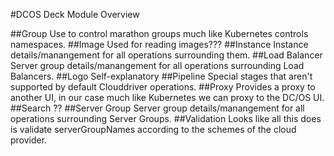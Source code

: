 #DCOS Deck Module Overview

##Group
Use to control marathon groups much like Kubernetes controls namespaces.
##Image
Used for reading images???
##Instance
Instance details/manangement for all operations surrounding them.
##Load Balancer
Server group details/manangement for all operations surrounding Load Balancers.
##Logo
Self-explanatory
##Pipeline
Special stages that aren't supported by default Clouddriver operations.
##Proxy
Provides a proxy to another UI, in our case much like Kubernetes we can proxy to the DC/OS UI.
##Search
??
##Server Group
Server group details/manangement for all operations surrounding Server Groups.
##Validation
Looks like all this does is validate serverGroupNames according to the schemes of the cloud provider.